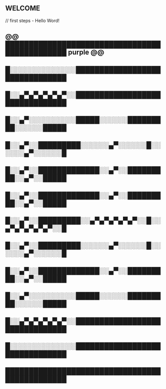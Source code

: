 
## WELCOME
// first steps - Hello Word!
 
## 

## @@ ██████████████████████████████████████████████ purple @@
## █░░░░░░░░░░░░░░███████████████████████████████
## █░░▄▀▄▀▄▀▄▀▄▀░░███████████████████████████████
## █░░▄▀░░░░░░░░░░█████░░░░░░█████████░░░░░░█████
## █░░▄▀░░█████████░░░░░░▄▀░░░░░░█░░░░░░▄▀░░░░░░█
## █░░▄▀░░█████████████░░▄▀░░█████████░░▄▀░░█████
## █░░▄▀░░█████████████░░▄▀░░█████████░░▄▀░░█████
## █░░▄▀░░█████████░░▄▀▄▀▄▀▄▀▄▀░░█░░▄▀▄▀▄▀▄▀▄▀░░█
## █░░▄▀░░█████████░░░░░░▄▀░░░░░░█░░░░░░▄▀░░░░░░█
## █░░▄▀░░█████████████░░▄▀░░█████████░░▄▀░░█████
## █░░▄▀░░░░░░░░░░█████░░░░░░█████████░░░░░░█████
## █░░▄▀▄▀▄▀▄▀▄▀░░███████████████████████████████
## █░░░░░░░░░░░░░░███████████████████████████████
## ██████████████████████████████████████████████
